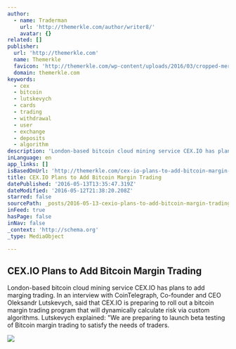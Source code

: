 ```yaml
---
author:
  - name: Traderman
    url: 'http://themerkle.com/author/writer8/'
    avatar: {}
related: []
publisher:
  url: 'http://themerkle.com'
  name: Themerkle
  favicon: 'http://themerkle.com/wp-content/uploads/2016/03/cropped-merkle-white-1-192x192.png'
  domain: themerkle.com
keywords:
  - cex
  - bitcoin
  - lutskevych
  - cards
  - trading
  - withdrawal
  - user
  - exchange
  - deposits
  - algorithm
description: 'London-based bitcoin cloud mining service CEX.IO has plans to add marging trading. In an interview with CoinTelegraph, Co-founder and CEO Oleksandr Lutskevych, said that CEX.IO is preparing to roll out a bitcoin margin trading program that will dynamically calculate risk via custom algorithms. Lutskevych explained: "We are preparing to launch beta testing of Bitcoin margin trading to satisfy the needs of traders.'
inLanguage: en
app_links: []
isBasedOnUrl: 'http://themerkle.com/cex-io-plans-to-add-bitcoin-margin-trading/'
title: CEX.IO Plans to Add Bitcoin Margin Trading
datePublished: '2016-05-13T13:35:47.319Z'
dateModified: '2016-05-12T21:38:20.208Z'
starred: false
sourcePath: _posts/2016-05-13-cexio-plans-to-add-bitcoin-margin-trading.md
inFeed: true
hasPage: false
inNav: false
_context: 'http://schema.org'
_type: MediaObject

---
```

<article style=""><h1>CEX.IO Plans to Add Bitcoin Margin Trading</h1><p>London-based bitcoin cloud mining service CEX.IO has plans to add marging trading. In an interview with CoinTelegraph, Co-founder and CEO Oleksandr Lutskevych, said that CEX.IO is preparing to roll out a bitcoin margin trading program that will dynamically calculate risk via custom algorithms. Lutskevych explained: "We are preparing to launch beta testing of Bitcoin margin trading to satisfy the needs of traders.</p><img src="http://themerkle.com/wp-content/uploads/2016/04/shutterstock_164474051-211x150.jpg" /></article>